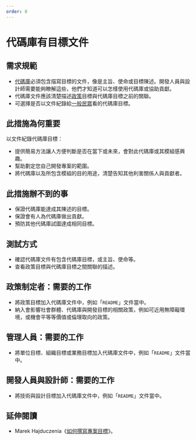 ```yaml
---
order: 8
---
```

# 代碼庫有目標文件

<!-- SPDX-License-Identifier: CC0-1.0 -->
<!-- written in 2019 - 2022 by The Foundation for Public Code <info@publiccode.net> -->

## 需求規範

* [代碼庫](../glossary.md#codebase)必須包含描寫目標的文件，像是主旨、使命或目標陳述。開發人員與設計師需要能夠瞭解這些，他們才知道可以怎樣使用代碼庫或協助貢獻。
* 代碼庫文件應該清楚描述[政策](../glossary.md#policy)目標與代碼庫目標之前的關聯。
* 可選擇是否以文件紀錄給[一般民眾](../glossary.md#general-public)看的代碼庫目標。

## 此措施為何重要

以文件紀錄代碼庫目標：

* 提供簡易方法讓人方便判斷是否在當下或未來，會對此代碼庫或其模組感興趣。
* 幫助劃定您自己開發專案的範圍。
* 將代碼庫以及所包含模組的目的用途，清楚告知其他利害關係人與貢獻者。

## 此措施辦不到的事

* 保證代碼庫能達成其陳述的目標。
* 保證會有人為代碼庫做出貢獻。
* 預防其他代碼庫試圖達成相同目標。

## 測試方式

* 確認代碼庫文件有包含代碼庫目標，或主旨、使命等。
* 查看政策目標與代碼庫目標之間關聯的描述。

## 政策制定者：需要的工作

* 將政策目標加入代碼庫文件中，例如「`README`」文件當中。
* 納入會影響社會群體、代碼庫與開發目標的相關政策，例如可近用無障礙環境，或機會平等等價值或倫理取向的政策。

## 管理人員：需要的工作

* 將單位目標、組織目標或業務目標加入代碼庫文件中，例如「`README`」文件當中。

## 開發人員與設計師：需要的工作

* 將技術與設計目標加入代碼庫文件中，例如「`README`」文件當中。

## 延伸閱讀

* Marek Hajduczenia《[如何撰寫專案目標](http://grouper.ieee.org/groups/802/3/RTPGE/public/may12/hajduczenia_01_0512.pdf)》。
